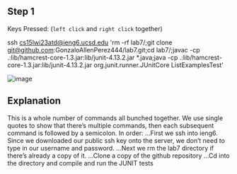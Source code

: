 Step 1
----

Keys Pressed: (`left click` and `right click` together)

ssh cs15lwi23atd@ieng6.ucsd.edu 'rm -rf lab7/;git clone git@github.com:GonzaloAllenPerez444/lab7.git;cd lab7/;javac -cp .:lib/hamcrest-core-1.3.jar:lib/junit-4.13.2.jar *.java;java -cp .:lib/hamcrest-core-1.3.jar:lib/junit-4.13.2.jar org.junit.runner.JUnitCore ListExamplesTest'

![image](https://user-images.githubusercontent.com/106555298/221093220-42e8c28b-48f9-445a-9904-b4fc66c63d5b.png)

Explanation
---

This is a whole number of commands all bunched together. We use single quotes to show that there’s multiple commands, then each subsequent command is followed by a semicolon. In order:
...First we ssh into ieng6. Since we downloaded our public ssh key onto the server, we don’t need to type in our username and password.
...Next we rm the lab7 directory if there’s already a copy of it.
...Clone a copy of the github repository
...Cd into the directory and compile and run the JUNIT tests 
